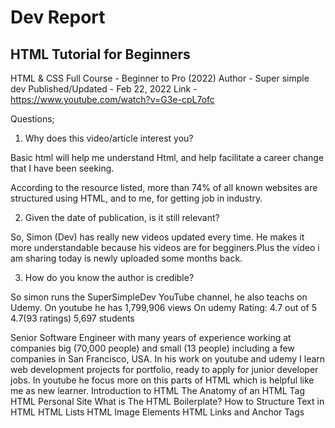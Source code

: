 # Dev Report
## HTML Tutorial for Beginners
HTML & CSS Full Course - Beginner to Pro (2022)
Author - Super simple dev Published/Updated - Feb 22, 2022 Link -https://www.youtube.com/watch?v=G3e-cpL7ofc

Questions; 
1. Why does this video/article interest you?

Basic html will help me understand Html, and help facilitate a career change that I have been seeking.

According to the resource listed, more than 74% of all known websites are structured using HTML, and to me, for getting job in industry.

2. Given the date of publication, is it still relevant?

So, Simon (Dev) has really new videos updated every time. He makes it more understandable because his videos are for begginers.Plus the video i am sharing today is newly uploaded some months back. 

3. How do you know the author is credible?

So simon runs the SuperSimpleDev YouTube channel, he also teachs on Udemy.
On youtube he has  1,799,906 views
On udemy 
Rating: 4.7 out of 5
4.7(93 ratings) 5,697 students

Senior Software Engineer with many years of experience working at companies big (70,000 people) and small (13 people) including a few companies in San Francisco, USA.
In his work on youtube and udemy I learn  web development projects for portfolio, ready to apply for junior developer jobs.
In youtube he focus more on this parts of HTML which is helpful like me as new learner.
Introduction to HTML
The Anatomy of an HTML Tag
HTML Personal Site
What is The HTML Boilerplate?
How to Structure Text in HTML
HTML Lists
HTML Image Elements
HTML Links and Anchor Tags

